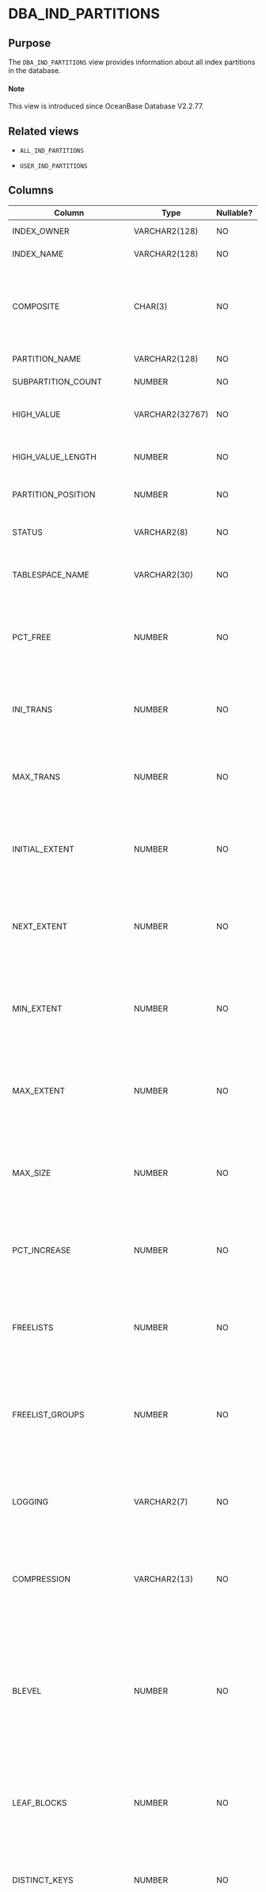 # DBA_IND_PARTITIONS

## Purpose

The `DBA_IND_PARTITIONS` view provides information about all index partitions in the database.

<main id="notice" type='explain'>
  <h4>Note</h4>
  <p>This view is introduced since OceanBase Database V2.2.77. </p>
</main>

## Related views

* `ALL_IND_PARTITIONS`

* `USER_IND_PARTITIONS`

## Columns

| Column | Type | Nullable? | Description |
|-------------------------|-----------------|------------|---------------------------------------------------------------------------------------------------------------------------------------------------|
| INDEX_OWNER | VARCHAR2(128) | NO | The owner of the index. |
| INDEX_NAME | VARCHAR2(128) | NO | The name of the index. |
| COMPOSITE | CHAR(3) | NO | Indicates whether a partition belongs to the local index of the composite-partitioned table.<li>YES<li>NO |
| PARTITION_NAME | VARCHAR2(128) | NO | The name of the partition. |
| SUBPARTITION_COUNT | NUMBER | NO | The number of subpartitions. |
| HIGH_VALUE | VARCHAR2(32767) | NO | The expression for the value bound with the partition. |
| HIGH_VALUE_LENGTH | NUMBER | NO | The length of the expression for the value bound with the partition. |
| PARTITION_POSITION | NUMBER | NO | The position of the partition within the index. |
| STATUS | VARCHAR2(8) | NO | Indicates whether the index partition is usable. |
| TABLESPACE_NAME | VARCHAR2(30) | NO | The name of the tablespace that contains the partition. |
| PCT_FREE | NUMBER | NO | The minimum percentage of available space in a block. At present, this column is not supported and is `NULL` by default. |
| INI_TRANS | NUMBER | NO | The initial number of transactions. At present, this column is not supported and is `NULL` by default. |
| MAX_TRANS | NUMBER | NO | The maximum number of transactions. At present, this column is not supported and is `NULL` by default. |
| INITIAL_EXTENT | NUMBER | NO | The size of the initial extent, in the unit of bytes. At present, this column is not supported and is `NULL` by default. |
| NEXT_EXTENT | NUMBER | NO | The size of secondary extents, in the unit of bytes. At present, this column is not supported and is `NULL` by default. |
| MIN_EXTENT | NUMBER | NO | The minimum number of extents allowed in the segment. At present, this column is not supported and is `NULL` by default. |
| MAX_EXTENT | NUMBER | NO | The maximum number of extents allowed in the segment. At present, this column is not supported and is `NULL` by default. |
| MAX_SIZE | NUMBER | NO | The maximum number of blocks allowed in the segment. At present, this column is not supported and is `NULL` by default. |
| PCT_INCREASE | NUMBER | NO | The percentage increase in the extent size. At present, this column is not supported and is `NULL` by default. |
| FREELISTS | NUMBER | NO | The number of process freelists that are allocated in the segment. At present, this column is not supported and is `NULL` by default. |
| FREELIST_GROUPS | NUMBER | NO | The number of process freelist groups that are allocated in the segment. At present, this column is not supported and is `NULL` by default. |
| LOGGING | VARCHAR2(7) | NO | Indicates whether logs are recorded for changes to the index. At present, this column is not supported and is `NULL` by default. |
| COMPRESSION | VARCHAR2(13) | NO | Indicates whether compression is enabled for the partitioned index. Valid values: <li> `ENABLE`   <li> `DISABLE` |
| BLEVEL | NUMBER | NO | The B\*-tree level, that is, the depth of the index from its root block to its leaf blocks. A depth of 0 indicates that the root block and the leaf blocks are the same. At present, this column is not supported and is `NULL` by default. |
| LEAF_BLOCKS | NUMBER | NO | The number of leaf blocks in the index partition. At present, this column is not supported and is `NULL` by default. |
| DISTINCT_KEYS | NUMBER | NO | The number of distinct keys in the index partition. At present, this column is not supported and is `NULL` by default. |
| AVG_LEAF_BLOCKS_PER_KEY | NUMBER | NO | The average number of leaf blocks in which each distinct value in the index appears. The value is rounded to the nearest integer. The value is always `1` for indexes that enforce the `UNIQUE` and `PRIMARY KEY` constraints. At present, this column is not supported and is `NULL` by default. |
| AVG_DATA_BLOCKS_PER_KEY | NUMBER | NO | The average number of data blocks in the table that are pointed to by different values in the index that are rounded to the nearest integer. This statistical data is the average number of data blocks containing rows that have a specified value for the indexed columns. At present, this column is not supported and is `NULL` by default. |
| CLUSTERING_FACTOR | NUMBER | NO | The number of rows in the table based on the value of the index. At present, this column is not supported and is `NULL` by default. |
| NUM_ROWS | NUMBER | NO | The number of rows returned by the `ANALYZE` statement. At present, this column is not supported and is `NULL` by default. |
| SAMPLE_SIZE | NUMBER | NO | The sample size used in analyzing this partition. At present, this column is not supported and is `NULL` by default. |
| LAST_ANALYZED | DATE | NO | The most recent date on which this partition was analyzed. At present, this column is not supported and is `NULL` by default. |
| BUFFER_POOL | VARCHAR2(7) | NO | The actual buffer pool for the partition. At present, this column is not supported and is `NULL` by default. |
| FLASH_CACHE | VARCHAR2(7) | NO | The database smart flash cache hint for partition blocks. At present, this column is not supported and is `NULL` by default. |
| CELL_FLASH_CACHE | VARCHAR2(7) | NO | The cell flash cache hint for partition blocks. At present, this column is not supported and is `NULL` by default. |
| USER_STATS | VARCHAR2(3) | NO | Indicates whether the statistical information was directly entered by the user. At present, this column is not supported and is `NULL` by default. |
| PCT_DIRECT_ACCESS | NUMBER | NO | If the index is a secondary index on an index-organized table, the value is the percentage of rows with valid guesses. At present, this column is not supported and is `NULL` by default. |
| GLOBAL_STATS | VARCHAR2(3) | NO | Indicates whether the statistics on the partition were collected for the partition as a whole or estimated based on the statistics on underlying subpartitions. At present, this column is not supported and is `NULL` by default. |
| DOMIDX_OPSTATUS | VARCHAR2(6) | NO | The status of the operation on a domain index. At present, this column is not supported and is `NULL` by default. |
| PARAMETERS | VARCHAR2(1000) | NO | The parameter string for a domain index. At present, this column is not supported and is `NULL` by default. |
| INTERVAL | VARCHAR2(3) | NO | Indicates whether the partition is in the interval section of an interval partitioned table or in the range section. At present, this column is not supported and is `NULL` by default. |
| SEGMENT_CREATED | VARCHAR2(3) | NO | Indicates whether a segment has been created for the index partition.  The value N/A indicates that the index has been divided and no segment exists at the partition level. At present, this column is not supported and is `NULL` by default. |
| ORPHANED_ENTRIES | VARCHAR2(3) | NO | Indicates whether the global index partition contains obsolete entries because index maintenance is delayed by the DROP/TRUNCATE PARTITION or MODIFY PARTITION INDEXING OFF operation. Valid values:<li>`YES`: The index partition contains orphaned entries.<li>`NO`: The index partition does not contain orphaned entries. |
